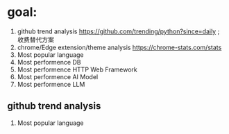 # goal: 

1. github trend analysis https://github.com/trending/python?since=daily          ; 收费替代方案
2. chrome/Edge extension/theme analysis https://chrome-stats.com/stats
3. Most popular language 
4. Most performence DB
5. Most performence HTTP Web Framework
6. Most performence AI Model
7. Most performence LLM

## github trend analysis

1. Most popular language